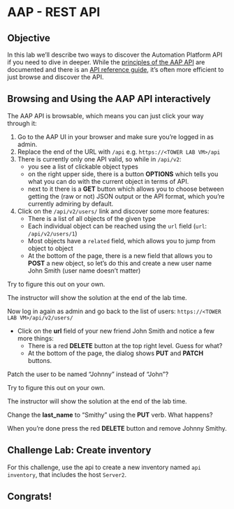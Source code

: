 # AAP - REST API

## Objective

In this lab we’ll describe two ways to discover the Automation Platform API if you need to dive in deeper. While the [principles of the AAP API](https://docs.ansible.com/ansible-tower/latest/html/towerapi/index.html) are documented and there is an [API reference guide](https://docs.ansible.com/ansible-tower/latest/html/towerapi/api_ref.html#/), it’s often more efficient to just browse and discover the API.



## Browsing and Using the AAP API interactively

The AAP API is browsable, which means you can just click your way through it:

1. Go to the AAP UI in your browser and make sure you’re logged in as admin.
2. Replace the end of the URL with `/api` e.g. `https://<TOWER LAB VM>/api`
3. There is currently only one API valid, so while in `/api/v2`:
   - you see a list of clickable object types
   - on the right upper side, there is a button **OPTIONS** which tells you what you can do with the current object in terms of API.
   - next to it there is a **GET** button which allows you to choose between getting the (raw or not) JSON output or the API format, which you’re currently admiring by default.
4. Click on the `/api/v2/users/` link and discover some more features:
   - There is a list of all objects of the given type
   - Each individual object can be reached using the `url` field (`url`: `/api/v2/users/1`)
   - Most objects have a `related` field, which allows you to jump from object to object
   - At the bottom of the page, there is a new field that allows you to **POST** a new object, so let’s do this and create a new user name John Smith (user name doesn’t matter)



Try to figure this out on your own. 

The instructor will show the solution at the end of the lab time. 



Now log in again as admin and go back to the list of users: `https://<TOWER LAB VM>/api/v2/users/`

- Click on the **url** field of your new friend John Smith and notice a few more things:
  - There is a red **DELETE** button at the top right level. Guess for what?
  - At the bottom of the page, the dialog shows **PUT** and **PATCH** buttons.

Patch the user to be named “Johnny” instead of “John”?



Try to figure this out on your own. 

The instructor will show the solution at the end of the lab time. 



Change the **last_name** to “Smithy” using the **PUT** verb. What happens?



When you’re done press the red **DELETE** button and remove Johnny Smithy.

## Challenge Lab: Create inventory
For this challenge, use the api to create a new inventory named `api inventory`, that includes the host `Server2`.


## Congrats!

